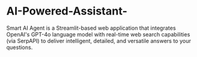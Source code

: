 # AI-Powered-Assistant-
Smart AI Agent is a Streamlit-based web application that integrates OpenAI's GPT-4o language model with real-time web search capabilities (via SerpAPI) to deliver intelligent, detailed, and versatile answers to your questions.
